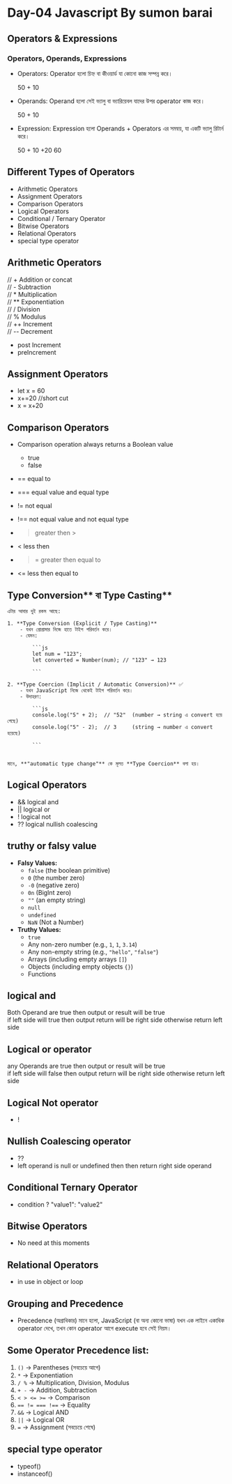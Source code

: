 # Day-04 Javascript By sumon barai

## Operators & Expressions

### Operators, Operands, Expressions

- Operators: Operator হলো চিহ্ন বা কীওয়ার্ড যা কোনো কাজ সম্পন্ন করে।

  50 + 10

- Operands: Operand হলো সেই ভ্যালু বা ভ্যারিয়েবল যাদের উপর operator কাজ করে।

  50 + 10

- Expression: Expression হলো Operands + Operators এর সমন্বয়, যা একটি ভ্যালু রিটার্ন করে।

  50 + 10 +20
  60

## Different Types of Operators

- Arithmetic Operators
- Assignment Operators
- Comparison Operators
- Logical Operators
- Conditional / Ternary Operator
- Bitwise Operators
- Relational Operators
- special type operator

## Arithmetic Operators

// + Addition or concat  
 // - Subtraction  
 // \* Multiplication  
 // \*\* Exponentiation  
 // / Division  
 // % Modulus  
 // ++ Increment  
 // -- Decrement

- post Increment
- preIncrement

## Assignment Operators

- let x = 60
- x+=20 //short cut
- x = x+20

## Comparison Operators

- Comparison operation always returns a Boolean value

  - true
  - false

- == equal to
- === equal value and equal type
- != not equal
- !== not equal value and not equal type
- > greater then >
- < less then
- > = greater then equal to
- <= less then equal to

## Type Conversion** বা Type Casting**

    এটার আবার দুই রকম আছে:

    1. **Type Conversion (Explicit / Type Casting)**
        - যখন প্রোগ্রামার নিজে হাতে টাইপ পরিবর্তন করে।
        - যেমন:

            ```js
            let num = "123";
            let converted = Number(num); // "123" → 123

            ```

    2. **Type Coercion (Implicit / Automatic Conversion)** ✅
        - যখন JavaScript নিজে থেকেই টাইপ পরিবর্তন করে।
        - উদাহরণ:

            ```js
            console.log("5" + 2);  // "52"  (number → string এ convert হয়ে গেছে)
            console.log("5" - 2);  // 3     (string → number এ convert হয়েছে)

            ```


    মানে, **"automatic type change"** কে মূলত **Type Coercion** বলা হয়।

## Logical Operators

- && logical and
- || logical or
- ! logical not
- ?? logical nullish coalescing

## truthy or falsy value

- **Falsy Values:**
  - `false` (the boolean primitive)
  - `0` (the number zero)
  - `-0` (negative zero)
  - `0n` (BigInt zero)
  - `""` (an empty string)
  - `null`
  - `undefined`
  - `NaN` (Not a Number)
- **Truthy Values:**
  - `true`
  - Any non-zero number (e.g., `1`, `1`, `3.14`)
  - Any non-empty string (e.g., `"hello"`, `"false"`)
  - Arrays (including empty arrays `[]`)
  - Objects (including empty objects `{}`)
  - Functions

## logical and

Both Operand are true then output or result will be true  
if left side will true then output return will be right side otherwise return left side

## Logical or operator

any Operands are true then output or result will be true  
if left side will false then output return will be right side otherwise return left side

## Logical Not operator

- !

## Nullish Coalescing operator

- ??
- left operand is null or undefined then then return right side operand

## Conditional Ternary Operator

- condition ? "value1": "value2"

## Bitwise Operators

- No need at this moments

## Relational Operators

- in use in object or loop

## Grouping and Precedence

- Precedence (অগ্রাধিকার) মানে হলো, JavaScript (বা অন্য কোনো ভাষা) যখন এক লাইনে একাধিক operator দেখে, তখন কোন operator আগে execute হবে সেই নিয়ম।

## Some Operator Precedence list:

1. `()` → Parentheses (সবচেয়ে আগে)
2. `*` → Exponentiation
3. `/ %` → Multiplication, Division, Modulus
4. `+ -` → Addition, Subtraction
5. `< > <= >=` → Comparison
6. `== != === !==` → Equality
7. `&&` → Logical AND
8. `||` → Logical OR
9. `=` → Assignment (সবচেয়ে শেষে)

## special type operator

- typeof()
- instanceof()
